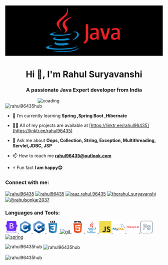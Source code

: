 ![logo](https://github.com/Rahul96435hub/Rahul96435hub/blob/main/java-black.png)
<h1 align="center">Hi 👋, I'm Rahul Suryavanshi</h1>
<h3 align="center">A passionate Java Expert developer from India</h3>
<img align="right" alt="coading" width="400" src = "https://images.squarespace-cdn.com/content/v1/5769fc401b631bab1addb2ab/1541580611624-TE64QGKRJG8SWAIUS7NS/coding-freak.gif">

<p align="left"> <img src="https://komarev.com/ghpvc/?username=rahul96435hub&label=Profile%20views&color=0e75b6&style=flat" alt="rahul96435hub" /> </p>

- 🌱 I’m currently learning **Spring ,Spring Boot ,Hibernate**

- 👨‍💻 All of my projects are available at [https://linktr.ee/rahul96435](https://linktr.ee/rahul96435)

- 💬 Ask me about **Oops, Collection, String, Exception, Multithreading, Servlet,JDBC, JSP**

- 📫 How to reach me **rahul96435@outlook.com**

- ⚡ Fun fact **I am happy😊**

<h3 align="left">Connect with me:</h3>
<p align="left">
<a href="https://twitter.com/rahul96435" target="blank"><img align="center" src="https://raw.githubusercontent.com/rahuldkjain/github-profile-readme-generator/master/src/images/icons/Social/twitter.svg" alt="rahul96435" height="30" width="40" /></a>
<a href="https://linkedin.com/in/rahul96435" target="blank"><img align="center" src="https://raw.githubusercontent.com/rahuldkjain/github-profile-readme-generator/master/src/images/icons/Social/linked-in-alt.svg" alt="rahul96435" height="30" width="40" /></a>
<a href="https://fb.com/raaz.rahul.96435" target="blank"><img align="center" src="https://raw.githubusercontent.com/rahuldkjain/github-profile-readme-generator/master/src/images/icons/Social/facebook.svg" alt="raaz.rahul.96435" height="30" width="40" /></a>
<a href="https://instagram.com/therahul_suryavanshi" target="blank"><img align="center" src="https://raw.githubusercontent.com/rahuldkjain/github-profile-readme-generator/master/src/images/icons/Social/instagram.svg" alt="therahul_suryavanshi" height="30" width="40" /></a>
<a href="https://www.youtube.com/c/@rahulsonkar2037" target="blank"><img align="center" src="https://raw.githubusercontent.com/rahuldkjain/github-profile-readme-generator/master/src/images/icons/Social/youtube.svg" alt="@rahulsonkar2037" height="30" width="40" /></a>
</p>

<h3 align="left">Languages and Tools:</h3>
<p align="left"> <a href="https://getbootstrap.com" target="_blank" rel="noreferrer"> <img src="https://raw.githubusercontent.com/devicons/devicon/master/icons/bootstrap/bootstrap-plain-wordmark.svg" alt="bootstrap" width="40" height="40"/> </a> <a href="https://www.cprogramming.com/" target="_blank" rel="noreferrer"> <img src="https://raw.githubusercontent.com/devicons/devicon/master/icons/c/c-original.svg" alt="c" width="40" height="40"/> </a> <a href="https://www.w3schools.com/cpp/" target="_blank" rel="noreferrer"> <img src="https://raw.githubusercontent.com/devicons/devicon/master/icons/cplusplus/cplusplus-original.svg" alt="cplusplus" width="40" height="40"/> </a> <a href="https://www.w3schools.com/css/" target="_blank" rel="noreferrer"> <img src="https://raw.githubusercontent.com/devicons/devicon/master/icons/css3/css3-original-wordmark.svg" alt="css3" width="40" height="40"/> </a> <a href="https://git-scm.com/" target="_blank" rel="noreferrer"> <img src="https://www.vectorlogo.zone/logos/git-scm/git-scm-icon.svg" alt="git" width="40" height="40"/> </a> <a href="https://www.w3.org/html/" target="_blank" rel="noreferrer"> <img src="https://raw.githubusercontent.com/devicons/devicon/master/icons/html5/html5-original-wordmark.svg" alt="html5" width="40" height="40"/> </a> <a href="https://www.java.com" target="_blank" rel="noreferrer"> <img src="https://raw.githubusercontent.com/devicons/devicon/master/icons/java/java-original.svg" alt="java" width="40" height="40"/> </a> <a href="https://developer.mozilla.org/en-US/docs/Web/JavaScript" target="_blank" rel="noreferrer"> <img src="https://raw.githubusercontent.com/devicons/devicon/master/icons/javascript/javascript-original.svg" alt="javascript" width="40" height="40"/> </a> <a href="https://www.mysql.com/" target="_blank" rel="noreferrer"> <img src="https://raw.githubusercontent.com/devicons/devicon/master/icons/mysql/mysql-original-wordmark.svg" alt="mysql" width="40" height="40"/> </a> <a href="https://www.oracle.com/" target="_blank" rel="noreferrer"> <img src="https://raw.githubusercontent.com/devicons/devicon/master/icons/oracle/oracle-original.svg" alt="oracle" width="40" height="40"/> </a> <a href="https://www.photoshop.com/en" target="_blank" rel="noreferrer"> <img src="https://raw.githubusercontent.com/devicons/devicon/master/icons/photoshop/photoshop-line.svg" alt="photoshop" width="40" height="40"/> </a> <a href="https://spring.io/" target="_blank" rel="noreferrer"> <img src="https://www.vectorlogo.zone/logos/springio/springio-icon.svg" alt="spring" width="40" height="40"/> </a> </p>

<p><img align="left" src="https://github-readme-stats.vercel.app/api/top-langs?username=rahul96435hub&show_icons=true&locale=en&layout=compact" alt="rahul96435hub" /></p>

<p>&nbsp;<img align="center" src="https://github-readme-stats.vercel.app/api?username=rahul96435hub&show_icons=true&locale=en" alt="rahul96435hub" /></p>

<p><img align="center" src="https://github-readme-streak-stats.herokuapp.com/?user=rahul96435hub&" alt="rahul96435hub" /></p>
